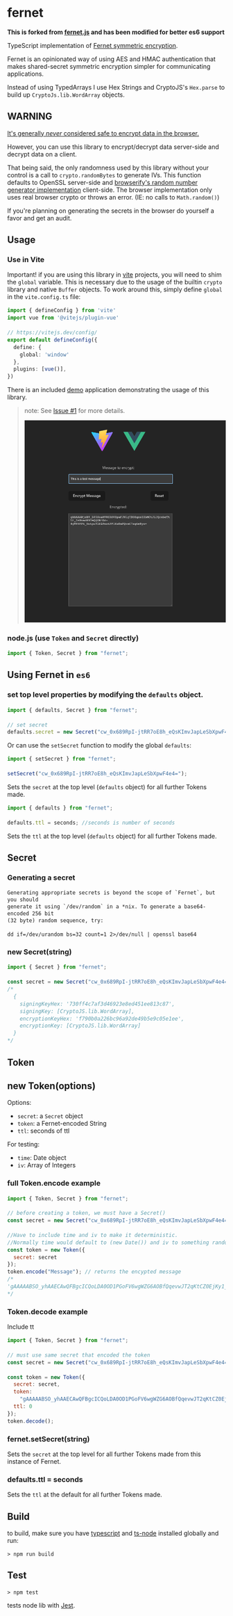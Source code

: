 # fernet

**This is forked from [fernet.js](https://github.com/csquared/fernet.js) and has been modified for better es6 support**

TypeScript implementation of <a href="https://github.com/kr/fernet-spec">Fernet symmetric encryption</a>.

Fernet is an opinionated way of using AES and HMAC authentication that makes
shared-secret symmetric encryption simpler for communicating applications.

Instead of using TypedArrays I use Hex Strings and CryptoJS's `Hex.parse`
to build up `CryptoJs.lib.WordArray` objects.

## WARNING

[It's generally _never_ considered safe to encrypt data in the browser.](http://www.matasano.com/articles/javascript-cryptography/)

However, you can use this library to encrypt/decrypt data server-side and decrypt data on a client.

That being said, the only randomness used by this library without your control is a call to `crypto.randomBytes` to generate IVs.
This function defaults to OpenSSL server-side and [browserify's random number generator implementation](https://github.com/crypto-browserify/crypto-browserify/blob/master/index.js)
client-side. The browser implementation only uses real browser crypto or throws an error. (IE: no calls to `Math.random()`)

If you're planning on generating the secrets in the browser do yourself a favor and get an audit.

## Usage

### Use in Vite

Important! if you are using this library in [vite](https://vitejs.dev/) projects, you will need to shim the `global` variable. This is necessary due to the usage of the builtin `crypto` library and native `Buffer` objects. To work around this, simply define `global` in the `vite.config.ts` file:

```ts
import { defineConfig } from 'vite'
import vue from '@vitejs/plugin-vue'

// https://vitejs.dev/config/
export default defineConfig({
  define: {
    global: 'window'
  },
  plugins: [vue()],
})
```

There is an included [demo](https://github.com/CalebM1987/fernet/tree/main/demo) application demonstrating the usage of this library. 

> note: See [Issue #1](https://github.com/CalebM1987/fernet/issues/1) for more details.
>
> ![app image](./demo/images/demo_app.png)

### node.js (use `Token` and `Secret` directly)

```js
import { Token, Secret } from "fernet";
```

## Using Fernet in `es6`

### set top level properties by modifying the `defaults` object.

```js
import { defaults, Secret } from "fernet";

// set secret
defaults.secret = new Secret("cw_0x689RpI-jtRR7oE8h_eQsKImvJapLeSbXpwF4e4=");
```

Or can use the `setSecret` function to modify the global `defaults`:

```js
import { setSecret } from "fernet";

setSecret("cw_0x689RpI-jtRR7oE8h_eQsKImvJapLeSbXpwF4e4=");
```

Sets the `secret` at the top level (`defaults` object) for all further Tokens made.

```js
import { defaults } from "fernet";

defaults.ttl = seconds; //seconds is number of seconds
```

Sets the `ttl` at the top level (`defaults` object) for all further Tokens made.

## Secret

### Generating a secret

    Generating appropriate secrets is beyond the scope of `Fernet`, but you should
    generate it using `/dev/random` in a *nix. To generate a base64-encoded 256 bit
    (32 byte) random sequence, try:

    dd if=/dev/urandom bs=32 count=1 2>/dev/null | openssl base64

### new Secret(string)

```javascript
import { Secret } from "fernet";

const secret = new Secret("cw_0x689RpI-jtRR7oE8h_eQsKImvJapLeSbXpwF4e4=");
/*
  {
    signingKeyHex: '730ff4c7af3d46923e8ed451ee813c87',
    signingKey: [CryptoJS.lib.WordArray],
    encryptionKeyHex: 'f790b0a226bc96a92de49b5e9c05e1ee',
    encryptionKey: [CryptoJS.lib.WordArray]
  }
*/
```

## Token

## new Token(options)

Options:

- `secret`: a `Secret` object
- `token`: a Fernet-encoded String
- `ttl`: seconds of ttl

For testing:

- `time`: Date object
- `iv`: Array of Integers

### full Token.encode example

```javascript
import { Token, Secret } from "fernet";

// before creating a token, we must have a Secret()
const secret = new Secret("cw_0x689RpI-jtRR7oE8h_eQsKImvJapLeSbXpwF4e4=");

//Have to include time and iv to make it deterministic.
//Normally time would default to (new Date()) and iv to something random.
const token = new Token({
  secret: secret
});
token.encode("Message"); // returns the encypted message
/*
'gAAAAABSO_yhAAECAwQFBgcICQoLDA0OD1PGoFV6wgWZG6AOBfQqevwJT2qKtCZ0EjKy1_TvyxTseR_3ebIF6Ph-xa2QT_tEvg=='
*/
```

### Token.decode example

Include tt

```js
import { Token, Secret } from "fernet";

// must use same secret that encoded the token
const secret = new Secret("cw_0x689RpI-jtRR7oE8h_eQsKImvJapLeSbXpwF4e4=");

const token = new Token({
  secret: secret,
  token:
    "gAAAAABSO_yhAAECAwQFBgcICQoLDA0OD1PGoFV6wgWZG6AOBfQqevwJT2qKtCZ0EjKy1_TvyxTseR_3ebIF6Ph-xa2QT_tEvg==",
  ttl: 0
});
token.decode();
```

### fernet.setSecret(string)

Sets the `secret` at the top level for all further Tokens made
from this instance of Fernet.

### defaults.ttl = seconds

Sets the `ttl` at the default for all further Tokens made.

## Build

to build, make sure you have [typescript](https://www.npmjs.com/package/typescript) and [ts-node](https://www.npmjs.com/package/ts-node) installed globally and run:

    > npm run build

## Test

    > npm test

tests node lib with [Jest](https://jestjs.io).


